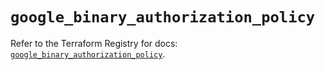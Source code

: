 # `google_binary_authorization_policy`

Refer to the Terraform Registry for docs: [`google_binary_authorization_policy`](https://registry.terraform.io/providers/hashicorp/google/5.18.0/docs/resources/binary_authorization_policy).
